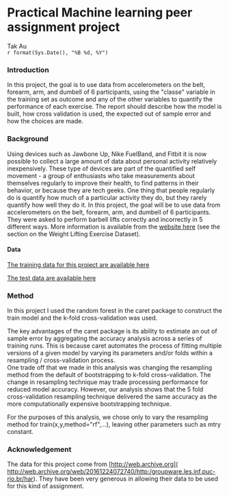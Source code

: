 # Practical Machine learning peer assignment project
Tak Au  
`r format(Sys.Date(), "%B %d, %Y")`  



### Introduction 
  
In this project, the goal is to use data from accelerometers on the belt, forearm, arm, and dumbell of 6 participants, using the "classe" variable in the training set as outcome and any of the other variables to quantify the performance of each exercise. The report should describe how the model is built, how cross validation is used, the expected out of sample error and how the choices are made.   
   


### Background  
  
Using devices such as Jawbone Up, Nike FuelBand, and Fitbit it is now possible to collect a large amount of data about personal activity relatively inexpensively. These type of devices are part of the quantified self movement - a group of enthusiasts who take measurements about themselves regularly to improve their health, to find patterns in their behavior, or because they are tech geeks. One thing that people regularly do is quantify how much of a particular activity they do, but they rarely quantify how well they do it. In this project, the goal will be to use data from accelerometers on the belt, forearm, arm, and dumbell of 6 participants. They were asked to perform barbell lifts correctly and incorrectly in 5 different ways. More information is available from the [website here]( http://web.archive.org/web/20161224072740/http:/groupware.les.inf.puc-rio.br/har) (see the section on the Weight Lifting Exercise Dataset).   
  
  
#### Data  
  
[The training data for this project are available here](
https://d396qusza40orc.cloudfront.net/predmachlearn/pml-training.csv)

[The test data are available here](
https://d396qusza40orc.cloudfront.net/predmachlearn/pml-testing.csv)  
  
  
### Method  
  
In this project I used the random forest in the caret package to construct the train model and the k-fold cross-validation was used.  
  
The key advantages of the caret package is its ability to estimate an out of sample error by aggregating the accuracy analysis across a series of training runs. This is because caret automates the process of fitting multiple versions of a given model by varying its parameters and/or folds within a resampling / cross-validation process.  
One trade off that we made in this analysis was changing the resampling method from the default of bootstrapping to k-fold cross-validation. The change in resampling technique may trade processing performance for reduced model accuracy. However, our analysis shows that the 5 fold cross-validation resampling technique delivered the same accuracy as the more computationally expensive bootstrapping technique.

For the purposes of this analysis, we chose only to vary the resampling method for train(x,y,method="rf",...), leaving other parameters such as mtry constant.   
  
### Acknowledgement  
  
The data for this project come from [http://web.archive.org]( http://web.archive.org/web/20161224072740/http:/groupware.les.inf.puc-rio.br/har). They have been very generous in allowing their data to be used for this kind of assignment.  

